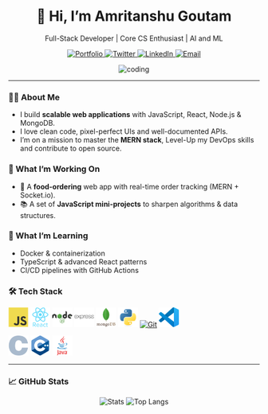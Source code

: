 <h1 align="center">👋 Hi, I’m Amritanshu Goutam</h1>
<p align="center">
  Full-Stack Developer | Core CS Enthusiast | AI and ML
</p>

<p align="center">
  <a href="https://amritanshuportfolio.vercel.app/" target="_blank">
    <img alt="Portfolio" src="https://img.shields.io/badge/Portfolio-View%20Site-blue?style=flat&logo=vercel" />
  </a>
  <a href="https://x.com/Amritanshutwt" target="_blank">
    <img alt="Twitter" src="https://img.shields.io/badge/Twitter-@Amritanshutwt-1DA1F2?style=flat&logo=twitter" />
  </a>
  <a href="https://www.linkedin.com/in/amritanshu-goutam-015bab248/" target="_blank">
    <img alt="LinkedIn" src="https://img.shields.io/badge/LinkedIn-Amritanshu%20Goutam-0077B5?style=flat&logo=linkedin" />
  </a>
  <a href="mailto:amritanshugoutam@gmail.com">
    <img alt="Email" src="https://img.shields.io/badge/Email-amritanshugoutam@gmail.com-DD0031?style=flat&logo=gmail" />
  </a>
</p>

<p align="center">
  <img width="300" alt="coding" src="https://miro.medium.com/v2/resize:fit:1358/1*gReLR6hZjwyBxHmfLN1AVw.gif" />
</p>

---

### 👨‍💻 About Me
- I build **scalable web applications** with JavaScript, React, Node.js & MongoDB.  
- I love clean code, pixel-perfect UIs and well-documented APIs.  
- I’m on a mission to master the **MERN stack**, Level-Up my DevOps skills and contribute to open source.

### 🔭 What I’m Working On
- 🚀 A **food-ordering** web app with real-time order tracking (MERN + Socket.io).  
- 📚 A set of **JavaScript mini-projects** to sharpen algorithms & data structures.  

### 🌱 What I’m Learning
- Docker & containerization  
- TypeScript & advanced React patterns  
- CI/CD pipelines with GitHub Actions  

### 🛠️ Tech Stack

<p align="left">
  <a href="https://developer.mozilla.org/en-US/docs/Web/JavaScript" target="_blank"><img alt="JavaScript" src="https://raw.githubusercontent.com/devicons/devicon/master/icons/javascript/javascript-original.svg" width="40" /></a>
  <a href="https://reactjs.org" target="_blank"><img alt="React" src="https://raw.githubusercontent.com/devicons/devicon/master/icons/react/react-original-wordmark.svg" width="40" /></a>
  <a href="https://nodejs.org" target="_blank"><img alt="Node.js" src="https://raw.githubusercontent.com/devicons/devicon/master/icons/nodejs/nodejs-original-wordmark.svg" width="40" /></a>
  <a href="https://expressjs.com" target="_blank"><img alt="Express" src="https://raw.githubusercontent.com/devicons/devicon/master/icons/express/express-original-wordmark.svg" width="40" /></a>
  <a href="https://www.mongodb.com" target="_blank"><img alt="MongoDB" src="https://raw.githubusercontent.com/devicons/devicon/master/icons/mongodb/mongodb-original-wordmark.svg" width="40" /></a>
  <a href="https://www.python.org" target="_blank"><img alt="Python" src="https://raw.githubusercontent.com/devicons/devicon/master/icons/python/python-original.svg" width="40" /></a>
  <a href="https://git-scm.com" target="_blank"><img alt="Git" src="https://www.vectorlogo.zone/logos/git-scm/git-scm-icon.svg" width="40" /></a>
  <a href="https://code.visualstudio.com" target="_blank"><img alt="VS Code" src="https://raw.githubusercontent.com/devicons/devicon/master/icons/vscode/vscode-original.svg" width="40" /></a>

  <a href="https://en.wikipedia.org/wiki/C_(programming_language)" target="_blank"><img alt="C" src="https://raw.githubusercontent.com/devicons/devicon/master/icons/c/c-original.svg" width="40" /></a>
  <a href="https://en.wikipedia.org/wiki/C%2B%2B" target="_blank"><img alt="C++" src="https://raw.githubusercontent.com/devicons/devicon/master/icons/cplusplus/cplusplus-original.svg" width="40" /></a>
  <a href="https://www.oracle.com/java/" target="_blank"><img alt="Java" src="https://raw.githubusercontent.com/devicons/devicon/master/icons/java/java-original-wordmark.svg" width="40" /></a>
</p>

---

### 📈 GitHub Stats

<p align="center">
  <img alt="Stats" src="https://github-readme-stats.vercel.app/api?username=bhutuklearning&show_icons=true&theme=react" />
  <img alt="Top Langs" src="https://github-readme-stats.vercel.app/api/top-langs/?username=bhutuklearning&layout=compact&theme=react" />
</p>
